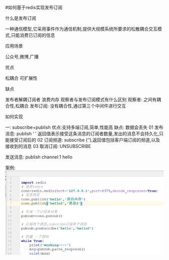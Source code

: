 #如何基于redis实现发布订阅

什么是发布订阅

一种通信模型,它采用事件作为通信机制,提供大规模系统所要求的松散耦合交互模式,只能消费已订阅的信息

应用场景

公众号,微博,广播

优点

松耦合
可扩展性

缺点

发布者解耦订阅者
浪费内存
观察者与发布订阅模式有什么区别
观察者: 之间有耦合性,松耦合
发布订阅: 没有耦合性,通过第三个中间件进行交互

如何实现

一:  subscribe+publish 
优点:支持多端订阅,简单,性能高
缺点: 数据会丢失
01  发布消息:    publish  ‘ ’  返回值表示接受这条消息的订阅者数量,发出的消息不会持久化,只能接受订阅后的
02  订阅频道:   subscribe (‘’),返回值包括客户端订阅的频道,以及接收到的消息
03  取消订阅:   UNSUBSCRIBE   
 
发送消息:   publish channel:1 hello
 

案例:		 
![](../img/18.png)

